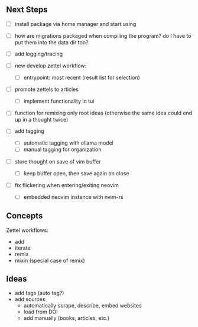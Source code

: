 
## Next Steps

- [ ] install package via home manager and start using

- [ ] how are migrations packaged when compiling the program? do I have to put them into the data dir too?

- [ ] add logging/tracing

- [ ] new develop zettel workflow:
    - [ ] entrypoint: most recent (result list for selection)

- [ ] promote zettels to articles
    - [ ] implement functionality in tui

- [ ] function for remixing only root ideas (otherwise the same idea could end up in a thought twice)

- [ ] add tagging
    - [ ] automatic tagging with ollama model
    - [ ] manual tagging for organization

- [ ] store thought on save of vim buffer
    - [ ] keep buffer open, then save again on close

- [ ] fix flickering when entering/exiting neovim
    - [ ] embedded neovim instance with nvim-rs


## Concepts

Zettel workflows:

- add
- iterate
- remix
- mixin (special case of remix)


## Ideas

- add tags (auto tag?)
- add sources
    - automatically scrape, describe, embed websites
    - load from DOI
    - add manually (books, articles, etc.)
